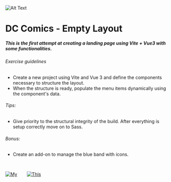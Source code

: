![Alt Text](https://i.imgur.com/LpEv493.png)

# DC Comics - Empty Layout 

##### This is the first attempt at creating a landing page using Vite + Vue3 with some functionalities.

###### Exercise guidelines
- Create a new project using Vite and Vue 3 and define the components necessary to structure the layout. 
- When the structure is ready, populate the menu items dynamically using the component's data.

###### Tips: 
- Give priority to the structural integrity of the build. After everything is setup correctly move on to Sass.

###### Bonus: 
- Create an add-on to manage the blue band with icons.

<br>

<div style="display: flex; gap: 30px;">

[![My](https://img.shields.io/badge/My-Github-cyan?labelColor=blue&style=plastic&logo=github&logoColor=black&link=https://github.com/Matteosala97)](https://github.com/Matteosala97) 

[![This](https://img.shields.io/badge/This-Project-d75530?labelColor=98a2ec&style=plastic&logo=github&logoColor=black&link=https://github.com/Matteosala97)](https://github.com/MatteoSala97/vite-comics)
</div>